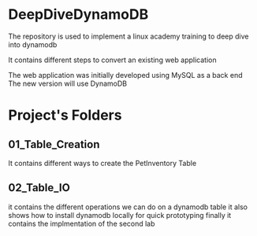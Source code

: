 # DeepDiveDynamoDB

The repository is used to implement a linux academy training to deep dive into dynamodb

It contains different steps to convert an existing web application 


The web application was initially developed using MySQL as a back end
The new version will use DynamoDB

# Project's Folders
## 01_Table_Creation 
It contains different ways to create the PetInventory Table

## 02_Table_IO 
it contains the different operations we can do on a dynamodb table
it also shows how to install dynamodb locally for quick prototyping
finally it contains the implmentation of the second lab
